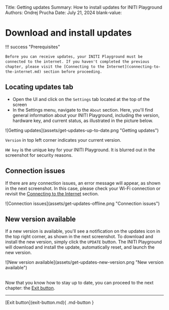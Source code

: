 Title:   Getting updates
Summary: How to install updates for INITI Playground
Authors: Ondrej Prucha
Date:    July 21, 2024
blank-value:

# Download and install updates

!!! success "Prerequisites"

    Before you can receive updates, your INITI Playground must be connected to the internet. If you haven't completed the previous chapter, please visit the [Connecting to the Internet](connecting-to-the-internet.md) section before proceeding.

## Locating updates tab

- Open the UI and click on the `Settings` tab located at the top of the screen
- In the Settings menu, navigate to the `About` section. Here, you'll find general information about your INITI Playground, including the version, hardware key, and current status, as illustrated in the picture below.

<div class="center imageWidth" markdown>
![Getting updates](assets/get-updates-up-to-date.png "Getting updates")
</div>


`Version` in top left corner indicates your current version. 

`HW key` is the unique key for your INITI Playground. It is blurred out in the screenshot for security reasons. 

## Connection issues

If there are any connection issues, an error message will appear, as shown in the next screenshot. In this case, please check your Wi-Fi connection or revisit the [Connecting to the Internet](connecting-to-the-internet.md) section.

<div class="center imageWidth" markdown>
![Connection issues](assets/get-updates-offline.png "Connection issues")
</div>

## New version available

If a new version is available, you'll see a notification on the updates icon in the top right corner, as shown in the next screenshot. To download and install the new version, simply click the `UPDATE` button. The INITI Playground will download and install the update, automatically reset, and launch the new version.

<div class="center imageWidth" markdown>
![New version available](assets/get-updates-new-version.png "New version available")
</div>

<br />

Now that you know how to stay up to date, you can proceed to the next chapter: the [Exit button](exit-button.md).

----


<div class="center" markdown>
[Exit button](exit-button.md){ .md-button }
</div>

<br />